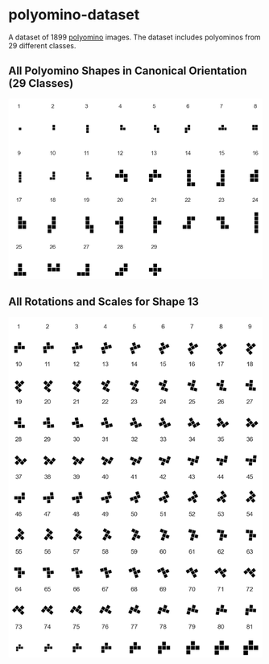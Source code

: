 # polyomino-dataset

A dataset of 1899 [polyomino](https://en.wikipedia.org/wiki/Polyomino) images. The dataset includes polyominos from 29 different classes.

## All Polyomino Shapes in Canonical Orientation (29 Classes)
<img src="https://github.com/skugele/polyomino-dataset/blob/main/docs/all_shapes_in_canonical_orientation.png" alt="all shapes in canonical orientation"/>

## All Rotations and Scales for Shape 13
<img src="https://github.com/skugele/polyomino-dataset/blob/99119bccb01281a4deb19268f630d0dbab1dd248/docs/polyomino_class_13_all_scales_and_rotations.png" alt="shape 13 in all scales and rotations"/>

